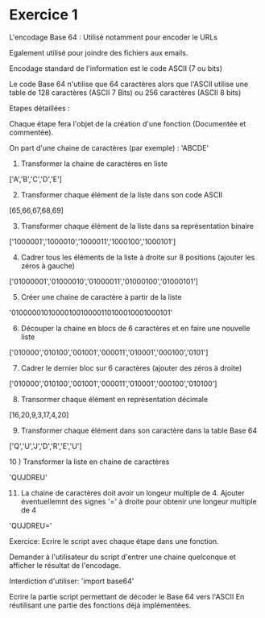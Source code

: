 # Exercice 1

L'encodage Base 64 : Utilisé notamment pour encoder le URLs

Egalement utilisé pour joindre des fichiers aux emails.

Encodage standard de l'information est le code ASCII (7 ou bits)

Le code Base 64 n'utilise que 64 caractères alors que l'ASCII utilise une table
de 128 caractères (ASCII 7 Bits) ou 256 caractères (ASCII 8 bits)

Etapes détaillées :

Chaque étape fera l'objet de la création d'une fonction (Documentée et commentée).

On part d'une chaine de caractères (par exemple) : 'ABCDE'

1) Transformer la chaine de caractères en liste

['A','B','C','D','E']

2) Transformer chaque élément de la liste dans son code ASCII

[65,66,67,68,69]

3) Transformer chaque élément de la liste dans sa représentation binaire

['1000001','1000010','1000011','1000100','1000101']

4) Cadrer tous les éléments de la liste à droite sur 8 positions (ajouter les
zéros à gauche)

['01000001','01000010','01000011','01000100','01000101']

5) Créer une chaine de caractère à partir de la liste

'0100000101000010010000110100010001000101'

6) Découper la chaine en blocs de 6 caractères et en faire une nouvelle liste

['010000','010100','001001','000011','010001','000100','0101']

7) Cadrer le dernier bloc sur 6 caractères (ajouter des zéros à droite)

['010000','010100','001001','000011','010001','000100','010100']

8) Transormer chaque élément en représentation décimale

[16,20,9,3,17,4,20]

9) Transformer chaque élément dans son caractère dans la table Base 64

['Q','U','J','D','R','E','U']

10 ) Transformer la liste en chaine de caractères

'QUJDREU'

11) La chaine de caractères doit avoir un longeur multiple de 4. Ajouter
éventuellemnt des signes '=' à droite pour obtenir une longeur multiple
de 4

'QUJDREU='

Exercice: Ecrire le script avec chaque étape dans une fonction.

Demander à l'utilisateur du script d'entrer une chaine quelconque et
afficher le résultat de l'encodage.

Interdiction d'utiliser: 'import base64'

Ecrire la partie script permettant de décoder le Base 64 vers l'ASCII
En réutilisant une partie des fonctions déjà implémentées.